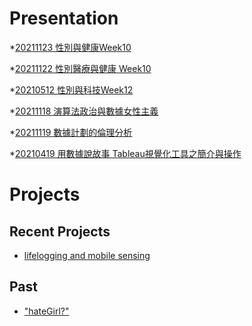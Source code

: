 # Presentation
*[20211123 性別與健康Week10]()

*[20211122 性別醫療與健康 Week10]()

*[20210512 性別與科技Week12 ]()

*[20211118 演算法政治與數據女性主義](https://docs.google.com/presentation/d/e/2PACX-1vQaGdBzKfGcV2B1JwNqBo5QB106MF_ayer5CRvRQz7XKD9H5YmxnBdESAAuP5G1tWj_790djOhWdgGk/pub?start=false&loop=false&delayms=3000)

*[20211119 數據計劃的倫理分析]()

*[20210419 用數據說故事 Tableau視覺化工具之簡介與操作]()


# Projects

## Recent Projects
* [lifelogging and mobile sensing]()

## Past
* ["hateGirl?"]()

